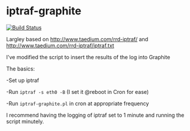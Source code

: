 # iptraf-graphite

[![Build Status](https://travis-ci.org/bigg33k/iptraf-graphite.svg?branch=master)](https://travis-ci.org/bigg33k/iptraf-graphite)

Largley based on http://www.taedium.com/rrd-iptraf/ and http://www.taedium.com/rrd-iptraf/iptraf.txt

I've modified the script to insert the results of the log into Graphite

The basics:

-Set up iptraf

-Run `iptraf -s eth0 -B` (I set it @reboot in Cron for ease)

-Run `iptraf-graphite.pl` in cron at appropriate frequency

I recommend having the logging of iptraf set to 1 minute and running the script minutely.

